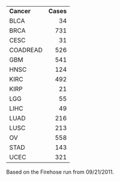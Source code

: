 <table width=150>
<tr>
<td><b>Cancer</b></th>
<td align=right><b>Cases</b></th>
</tr>

<tr>
<td class="Tips1" title="Bladder Urothelial Carcinoma">BLCA</td>
<td style="text-align: right;">34</td>
</tr>
<tr>
<td class="Tips1" title="Breast invasive carcinoma">BRCA</td>
<td style="text-align: right;">731</td>
</tr>
<tr>
<td class="Tips1" title="Cervical Squamous Cell Carcinoma">CESC</td>
<td style="text-align: right;">31</td>
</tr>
<tr>
<td class="Tips1" title="Colon and Rectum adenocarcinoma">COADREAD</td>
<td style="text-align: right;">526</td>
</tr>
<tr>
<td class="Tips1" title="Glioblastoma multiforme">GBM</td>
<td style="text-align: right;">541</td>
</tr>
<tr>
<td class="Tips1" title="Head and Neck squamous cell carcinoma">HNSC</td>
<td style="text-align: right;">124</td>
</tr>
<tr>
<td class="Tips1" title="Kidney renal clear cell carcinoma">KIRC</td>
<td style="text-align: right;">492</td>
</tr>
<tr>
<td class="Tips1" title="Kidney renal papillary cell carcinoma">KIRP</td>
<td style="text-align: right;">21</td>
</tr>
<tr>
<td class="Tips1" title="Brain Lower Grade Glioma">LGG</td>
<td style="text-align: right;">55</td>
</tr>
<tr>
<td class="Tips1" title="Liver hepatocellular carcinoma">LIHC</td>
<td style="text-align: right;">49</td>
</tr>
<tr>
<td class="Tips1" title="Lung adenocarcinoma">LUAD</td>
<td style="text-align: right;">216</td>
</tr>
<tr>
<td class="Tips1" title="Lung squamous cell carcinoma">LUSC</td>
<td style="text-align: right;">213</td>
</tr>
<tr>
<td class="Tips1" title="Ovarian serous cystadenocarcinoma">OV</td>
<td style="text-align: right;">558</td>
</tr>
<tr>
<td class="Tips1" title="Stomach adenocarcinoma">STAD</td>
<td style="text-align: right;">143</td>
</tr>
<tr>
<td class="Tips1" title="Uterine Corpus Endometrioid Carcinoma">UCEC</td>
<td style="text-align: right;">321</td>
</tr>
</table>
Based on the Firehose run from 09/21/2011.</p>